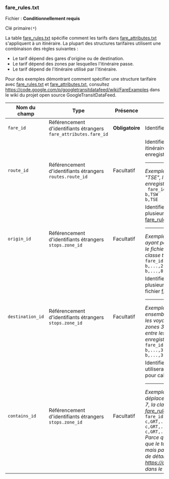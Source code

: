 ### fare_rules.txt

Fichier : **Conditionnellement requis**

Clé primaire`(*`)

La table [fare_rules.txt](#farerulestxt) spécifie comment les tarifs dans [fare_attributes.txt](#fare_attributestxt) s'appliquent à un itinéraire. La plupart des structures tarifaires utilisent une combinaison des règles suivantes :

* Le tarif dépend des gares d'origine ou de destination.
* Le tarif dépend des zones par lesquelles l'itinéraire passe.
* Le tarif dépend de l'itinéraire utilisé par l'itinéraire.

Pour des exemples démontrant comment spécifier une structure tarifaire avec [fare_rules.txt](#farerulestxt) et [fare_attributes.txt](#fareattributestxt), consultez <https://code.google.com/p/googletransitdatafeed/wiki/FareExamples> dans le wiki du projet open source GoogleTransitDataFeed.

| Nom du champ     | Type                                                             | Présence        | Description                                                                                                                                                                                                                                                                                                                                                                                                                                                                                                                                                                                                                                                                                                                                                                                                                                                                                                                                  |
| ---------------- | ---------------------------------------------------------------- | --------------- | -------------------------------------------------------------------------------------------------------------------------------------------------------------------------------------------------------------------------------------------------------------------------------------------------------------------------------------------------------------------------------------------------------------------------------------------------------------------------------------------------------------------------------------------------------------------------------------------------------------------------------------------------------------------------------------------------------------------------------------------------------------------------------------------------------------------------------------------------------------------------------------------------------------------------------------------- |
| `fare_id`        | Référencement d'identifiants étrangers `fare_attributes.fare_id` | **Obligatoire** | Identifie une classe tarifaire.                                                                                                                                                                                                                                                                                                                                                                                                                                                                                                                                                                                                                                                                                                                                                                                                                                                                                                              |
| `route_id`       | Référencement d'identifiants étrangers `routes.route_id`         | Facultatif      | Identifie un itinéraire associé à la classe tarifaire. S'il existe plusieurs itinéraires avec les mêmes attributs tarifaires, créez un enregistrement dans le fichier [fare_rules.txt](#fare_rules.txt) pour chaque itinéraire.<hr />*Exemple : Si la classe tarifaire "b" est valable sur les lignes "TSW" et "TSE", l'enregistrement dans le fichier [fare_rules.txt](#fare_rules.txt) contiendrait ces enregistrements pour la classe tarifaire :* <br /> `  fare_id,route_id `<br />`b,TSW` <br /> `b,TSE`                                                                                                                                                                                                                                                                                                                                                                                                                               |
| `origin_id`      | Référencement d'identifiants étrangers `stops.zone_id`           | Facultatif      | Identifie une zone d'origine. Si une classe tarifaire comporte plusieurs zones d'origine, créez un enregistrement dans le fichier [fare_rules.txt](#fare_rules.txt) pour chacune `origin_id`.<hr />*Exemple : Si la classe tarifaire "b" est valable pour tous les voyages ayant pour origine la zone "2" ou la zone "8", l'enregistrement dans le fichier [fare_rules.txt](#fare_rules.txt) contiendrait ces enregistrements pour la classe tarifaire :* <br /> `fare_id,...,origin_id` <br /> `b,...,2`  <br /> `b,...,8`                                                                                                                                                                                                                                                                                                                                                                                                                  |
| `destination_id` | Référencement d'identifiants étrangers `stops.zone_id`           | Facultatif      | Identifie une zone de destination. Si une classe tarifaire comporte plusieurs zones de destination, créez un enregistrement dans le fichier [fare_rules.txt](#fare_rules.txt) pour chacune `destination_id`.<hr />*Exemple : Le site `origin_id` et `destination_id` peuvent être utilisés ensemble pour spécifier que la classe tarifaire "b" est valable pour les voyages entre les zones 3 et 4, et que pour les voyages entre les zones 3 et 5, la classe tarifaire "b" est valable pour les voyages entre les zones 3 et 5. [fare_rules.txt](#fare_rules.txt) contiendrait ces enregistrements pour la classe tarifaire :* <br />`fare_id,...,origin_id,destination_id` <br />`b,...,3,4`<br /> `b,...,3,5`                                                                                                                                                                                                                             |
| `contains_id`    | Référencement d'identifiants étrangers `stops.zone_id`           | Facultatif      | Identifie les zones dans lesquelles un usager entrera lorsqu'il utilisera une classe tarifaire donnée. Utilisé dans certains systèmes pour calculer la classe tarifaire correcte. <hr />*Exemple : Si la classe tarifaire "c" est associée à tous les déplacements sur l'itinéraire du GRT qui passe par les zones 5, 6 et 7, la classe tarifaire "c" est utilisée pour calculer le tarif correct. [fare_rules.txt](#fare_rules.txt) contiendrait ces enregistrements :* <br /> `fare_id,route_id,...,contains_id` <br />  `c,GRT,...,5` <br />`c,GRT,...,6` <br />`c,GRT,...,7` <br /> *Parce que toutes les `contains_id` zones doivent correspondre pour que le tarif s'applique, un itinéraire qui passe par les zones 5 et 6 mais pas par la zone 7 n'aurait pas la classe tarifaire "c". Pour plus de détails, voir <https://code.google.com/p/googletransitdatafeed/wiki/FareExamples> dans le wiki du projet GoogleTransitDataFeed.* |

